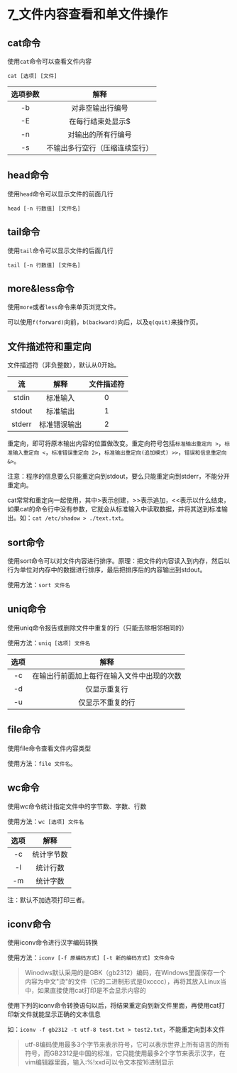 # 7_文件内容查看和单文件操作

## cat命令

使用`cat`命令可以查看文件内容

`cat [选项] [文件]` 

| 选项参数 |              解释              |
| :------: | :----------------------------: |
|    -b    |        对非空输出行编号        |
|    -E    |       在每行结束处显示$        |
|    -n    |       对输出的所有行编号       |
|    -s    | 不输出多行空行（压缩连续空行） |



## head命令

使用`head`命令可以显示文件的前面几行

`head [-n 行数值] [文件名]`



## tail命令

使用`tail`命令可以显示文件的后面几行

`tail [-n 行数值] [文件名]`



## more&less命令

使用`more`或者`less`命令来单页浏览文件。

可以使用`f(forward)`向前，`b(backward)`向后，以及`q(quit)`来操作页。



## 文件描述符和重定向

 文件描述符（非负整数），默认从0开始。

|   流   |     解释     | 文件描述符 |
| :----: | :----------: | :--------: |
| stdin  |   标准输入   |     0      |
| stdout |   标准输出   |     1      |
| stderr | 标准错误输出 |     2      |

重定向，即可将原本输出内容的位置做改变。重定向符号包括`标准输出重定向 >`，`标准输入重定向 <`，`标准错误重定向 2>`，`标准输出重定向(追加模式) >>`，`错误和信息重定向&>`。

注意：程序的信息要么只能重定向到stdout，要么只能重定向到stderr，不能分开重定向。

cat常常和重定向一起使用，其中>表示创建，>>表示追加，<<表示以什么结束，如果cat的命令行中没有参数，它就会从标准输入中读取数据，并将其送到标准输出。如：`cat /etc/shadow > ./text.txt`。



## sort命令

使用sort命令可以对文件内容进行排序。原理：把文件的内容读入到内存，然后以行为单位对内存中的数据进行排序，最后把排序后的内容输出到stdout。

使用方法：`sort 文件名`



## uniq命令

 使用uniq命令报告或删除文件中重复的行（只能去除相邻相同的）

使用方法：`uniq [选项] 文件名`

| 选项 |                    解释                    |
| :--: | :----------------------------------------: |
|  -c  | 在输出行前面加上每行在输入文件中出现的次数 |
|  -d  |                仅显示重复行                |
|  -u  |              仅显示不重复的行              |



## file命令

使用file命令查看文件内容类型

使用方法：`file 文件名`。



## wc命令

使用wc命令统计指定文件中的字节数、字数、行数

使用方法：`wc [选项] 文件名`

| 选项 |    解释    |
| :--: | :--------: |
|  -c  | 统计字节数 |
|  -l  |  统计行数  |
|  -m  |  统计字数  |

注：默认不加选项打印三者。



## iconv命令

使用iconv命令进行汉字编码转换

使用方法：`iconv [-f 原编码方式] [-t 新的编码方式] 文件命令`

> Winodws默认采用的是GBK（gb2312）编码，在Windows里面保存一个内容为中文"烫"的文件（它的二进制形式是0xcccc），再将其放入Linux当中，如果直接使用cat打印是不会显示内容的

使用下列的iconv命令转换语句以后，将结果重定向到新文件里面，再使用cat打印新文件就能显示正确的文本信息

如：`iconv -f gb2312 -t utf-8 test.txt > test2.txt`，不能重定向到本文件

> utf-8编码使用最多3个字节来表示符号，它可以表示世界上所有语言的所有符号，而GB2312是中国的标准，它只能使用最多2个字节来表示汉字，在vim编辑器里面，输入:%!xxd可以令文本按16进制显示
